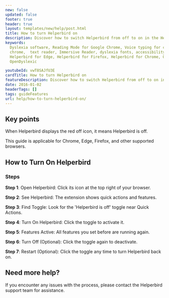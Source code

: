 ```yaml
---
new: false
updated: false
footer: true
header: true
layout: templates/new/help/post.html
title: How to turn Helperbird on
description: Discover how to switch Helperbird from off to on in the Helperbird extension.
keywords:
  Dyslexia software, Reading Mode for Google Chrome, Voice typing for chrome, Text to speech for
  chrome,  text reader, Immersive Reader, dyslexia fonts, accessibility software, dyslexia software,
  Helperbird for Edge, Helperbird for Firefox, Helperbird for Chrome, Opendyslexic for Chrome,
  OpenDyslexic

youtubeId: vwT8SAJfU3E
cardTitle: How to turn Helperbird on
featureDescription: Discover how to switch Helperbird from off to on in the Helperbird extension.
date: 2016-01-02
headerTags: []
tags: guideFeatures
url: help/how-to-turn-helperbird-on/
---
```


## Key points

When Helperbird displays the red off icon, it means Helperbird is off.

This guide is applicable for Chrome, Edge, Firefox, and other supported browsers.


## How to Turn On Helperbird

### Steps

**Step 1**: Open Helperbird: Click its icon at the top right of your browser.

**Step 2**: See Helperbird: The extension shows quick actions and features.

**Step 3**: Find Toggle: Look for the 'Helperbird is off' toggle near Quick Actions.

**Step 4**: Turn On Helperbird: Click the toggle to activate it.

**Step 5**: Features Active: All features you set before are running again.

**Step 6**: Turn Off (Optional): Click the toggle again to deactivate.

**Step 7**: Restart (Optional): Click the toggle any time to turn Helperbird back on.



## Need more help?

If you encounter any issues with the process, please contact the Helperbird support team for assistance.


